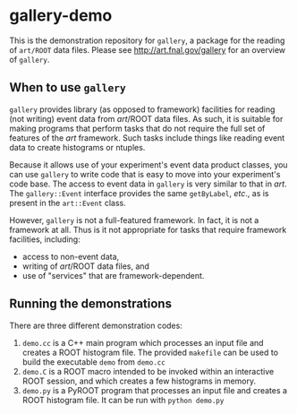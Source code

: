# gallery-demo

This is the demonstration repository for `gallery`, a package for the reading of `art/ROOT` data files. Please see http://art.fnal.gov/gallery for an overview of `gallery`.


## When to use `gallery`

`gallery` provides library (as opposed to framework) facilities for reading (not writing) event data from _art_/ROOT data files. As such, it is suitable for making programs that perform tasks that do not require the full set of features of the _art_ framework. Such tasks include things like reading event data to create histograms or ntuples.

Because it allows use of your experiment's event data product classes, you can use `gallery` to write code that is easy to move into your experiment's code base. The access to event data in `gallery` is very similar to that in _art_. The `gallery::Event` interface provides the same `getByLabel`, _etc_., as is present in the `art::Event` class.

However, `gallery` is not a full-featured framework. In fact, it is not a framework at all. Thus is it not appropriate for tasks that require framework facilities, including:
* access to non-event data,
* writing of _art_/ROOT data files, and
* use of "services" that are framework-dependent.

## Running the demonstrations

There are three different demonstration codes:

1. `demo.cc` is a C++ main program which processes an input file and creates a ROOT histogram file. The provided `makefile` can be used to build the executable `demo` from `demo.cc`
2. `demo.C` is a ROOT macro intended to be invoked within an interactive ROOT session, and which creates a few histograms in memory.
3. `demo.py` is a PyROOT program that processes an input file and creates a ROOT histogram file. It can be run with `python demo.py`
